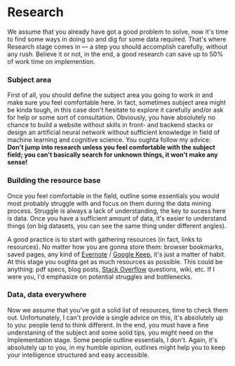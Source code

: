 # Research

We assume that you already have got a good problem to solve, now it's time to find some ways in doing so and dig for some data required. That's where Research stage comes in — a step you should accomplish carefully, without any rush. Believe it or not, in the end, a good research can save up to 50% of work time on implemention.

### Subject area
First of all, you should define the subject area you going to work in and make sure you feel comfortable here. In fact, sometimes subject area might be kinda tough, in this case don't hesitate to explore it carefully and/or ask for help or some sort of consultation. Obviously, you have absolutely no chance to build a website without skills in front- and backend stacks or design an artificial neural network without sufficient knowledge in field of machine learning and cognitive science. You oughta follow my advice: **Don't jump into research unless you feel comfortable with the subject field; you can't basically search for unknown things, it won't make any sense!**

### Building the resource base
Once you feel comfortable in the field, outline some essentials you would most probably struggle with and focus on them during the data mining process. Struggle is always a lack of understanding, the key to sucess here is data. Once you have a sufficient amount of data, it's easier to understand things (on big datasets, you can see the same thing under different angles).

A good practice is to start with gathering resources (in fact, links to resources). No matter how you are gonna store them: browser bookmarks, saved pages, any kind of [Evernote](https://evernote.com/) / [Google Keep](https://keep.google.com), it's just a matter of habit. At this stage you oughta get as much resources as possible. This could be anything: pdf specs, blog posts, [Stack Overflow](http://stackoverflow.com/) questions, wiki, etc. If I were you, I'd emphasize on potential struggles and bottlenecks.

### Data, data everywhere
Now we assume that you've got a solid list of resources, time to check them out. Unfortunately, I can't provide a single advice on this, it's absolutely up to you: people tend to think different. In the end, you must have a fine understaning of the subject and some solid tips, you might need on the Implementation stage. Some people outline essentials, I don't. Again, it's absolutely up to you, in my humble opinion, outlines might help you to keep your intelligence structured and easy accessible.
